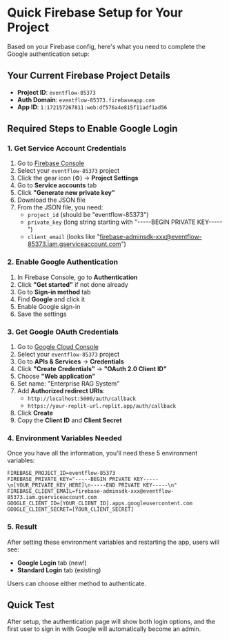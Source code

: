 # Quick Firebase Setup for Your Project

Based on your Firebase config, here's what you need to complete the Google authentication setup:

## Your Current Firebase Project Details
- **Project ID**: `eventflow-85373`
- **Auth Domain**: `eventflow-85373.firebaseapp.com`
- **App ID**: `1:172157267811:web:df576a4e815f11adf1ad56`

## Required Steps to Enable Google Login

### 1. Get Service Account Credentials
1. Go to [Firebase Console](https://console.firebase.google.com/)
2. Select your `eventflow-85373` project
3. Click the gear icon (⚙️) → **Project Settings**
4. Go to **Service accounts** tab
5. Click **"Generate new private key"**
6. Download the JSON file
7. From the JSON file, you need:
   - `project_id` (should be "eventflow-85373")
   - `private_key` (long string starting with "-----BEGIN PRIVATE KEY-----")
   - `client_email` (looks like "firebase-adminsdk-xxx@eventflow-85373.iam.gserviceaccount.com")

### 2. Enable Google Authentication
1. In Firebase Console, go to **Authentication**
2. Click **"Get started"** if not done already
3. Go to **Sign-in method** tab
4. Find **Google** and click it
5. Enable Google sign-in
6. Save the settings

### 3. Get Google OAuth Credentials
1. Go to [Google Cloud Console](https://console.cloud.google.com/)
2. Select your `eventflow-85373` project
3. Go to **APIs & Services** → **Credentials**
4. Click **"Create Credentials"** → **"OAuth 2.0 Client ID"**
5. Choose **"Web application"**
6. Set name: "Enterprise RAG System"
7. Add **Authorized redirect URIs**:
   - `http://localhost:5000/auth/callback`
   - `https://your-replit-url.replit.app/auth/callback`
8. Click **Create**
9. Copy the **Client ID** and **Client Secret**

### 4. Environment Variables Needed

Once you have all the information, you'll need these 5 environment variables:

```
FIREBASE_PROJECT_ID=eventflow-85373
FIREBASE_PRIVATE_KEY="-----BEGIN PRIVATE KEY-----\n[YOUR_PRIVATE_KEY_HERE]\n-----END PRIVATE KEY-----\n"
FIREBASE_CLIENT_EMAIL=firebase-adminsdk-xxx@eventflow-85373.iam.gserviceaccount.com
GOOGLE_CLIENT_ID=[YOUR_CLIENT_ID].apps.googleusercontent.com
GOOGLE_CLIENT_SECRET=[YOUR_CLIENT_SECRET]
```

### 5. Result
After setting these environment variables and restarting the app, users will see:
- **Google Login** tab (new!)
- **Standard Login** tab (existing)

Users can choose either method to authenticate.

## Quick Test
After setup, the authentication page will show both login options, and the first user to sign in with Google will automatically become an admin.